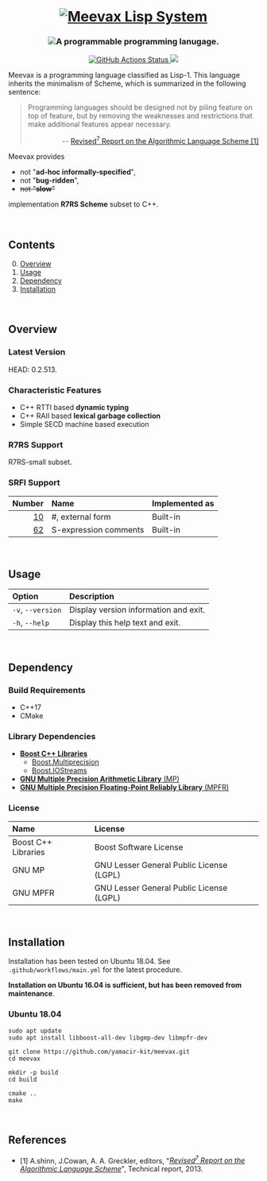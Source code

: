 <br/>
<h1 align="center">
  <a href="https://github.com/yamacir-kit/meevax/">
    <img src="https://github.com/yamacir-kit/meevax/wiki/svg/meevax-logo.v8.png"
         alt="Meevax Lisp System"/>
  </a>
</h1>

<h3 align="center">
  <img src="https://github.com/yamacir-kit/meevax/wiki/svg/description.png"
       alt="A programmable programming lanugage."/>
</h3>

<p align="center">
  <a href="https://github.com/yamacir-kit/meevax/actions">
    <img src="https://github.com/yamacir-kit/meevax/workflows/CI/badge.svg"
         alt="GitHub Actions Status"/>
  </a>
  <a href="https://www.codacy.com/manual/yamacir-kit/meevax?utm_source=github.com&amp;utm_medium=referral&amp;utm_content=yamacir-kit/meevax&amp;utm_campaign=Badge_Grade">
    <img src="https://api.codacy.com/project/badge/Grade/ebd3aba61f1141049229031b7f068de9"/>
  </a>
</p>

Meevax is a programming language classified as Lisp-1.
This language inherits the minimalism of Scheme, which is summarized in the following sentence:

> Programming languages should be designed not by piling feature on top of feature, but by removing the weaknesses and restrictions that make additional features appear necessary.
> <p align="right"> --
>   <a href="https://bitbucket.org/cowan/r7rs/raw/tip/rnrs/r7rs.pdf">
>     Revised<sup>7</sup> Report on the Algorithmic Language Scheme [1]
>   </a>
> </p>

Meevax provides

*   not "**ad-hoc informally-specified**",
*   not "**bug-ridden**",
*   ~~not "**slow**"~~

implementation **R7RS Scheme** subset to C++.

<br/>

## Contents

0. [Overview](#Overview)
1. [Usage](#Usage)
2. [Dependency](#Dependency)
3. [Installation](#Installation)

<br/>

## Overview

### Latest Version

HEAD: 0.2.513.

### Characteristic Features

*   C++ RTTI based **dynamic typing**
*   C++ RAII based **lexical garbage collection**
*   Simple SECD machine based execution

### R7RS Support

R7RS-small subset.

### SRFI Support

|                                                Number | Name                       | Implemented as |
|------------------------------------------------------:|:---------------------------|:---------------|
|  [10](https://srfi.schemers.org/srfi-10/srfi-10.html) | #, external form           | Built-in
|  [62](https://srfi.schemers.org/srfi-62/srfi-62.html) | S-expression comments      | Built-in

<br/>

## Usage

| Option            | Description                           |
|:------------------|:--------------------------------------|
| `-v`, `--version` | Display version information and exit. |
| `-h`, `--help`    | Display this help text and exit.      |

<br/>

## Dependency

### Build Requirements

*   C++17
*   CMake

### Library Dependencies

*   [**Boost C++ Libraries**](https://www.boost.org/)
    * [Boost.Multiprecision](https://www.boost.org/doc/libs/release/libs/multiprecision/)
    * [Boost.IOStreams](https://www.boost.org/doc/libs/release/libs/iostreams/)
*   [**GNU Multiple Precision Arithmetic Library** (MP)](https://gmplib.org/)
*   [**GNU Multiple Precision Floating-Point Reliably Library** (MPFR)](https://www.mpfr.org/)

### License

| Name                | License                                  |
|:--------------------|:-----------------------------------------|
| Boost C++ Libraries | Boost Software License                   |
| GNU MP              | GNU Lesser General Public License (LGPL) |
| GNU MPFR            | GNU Lesser General Public License (LGPL) |

<br/>

## Installation

Installation has been tested on Ubuntu 18.04.
See `.github/workflows/main.yml` for the latest procedure.

**Installation on Ubuntu 16.04 is sufficient, but has been removed from maintenance**.

### Ubuntu 18.04

``` shell
sudo apt update
sudo apt install libboost-all-dev libgmp-dev libmpfr-dev

git clone https://github.com/yamacir-kit/meevax.git
cd meevax

mkdir -p build
cd build

cmake ..
make
```

<br/>

## References

- [1] A.shinn, J.Cowan, A. A. Greckler, editors, "<cite><a href="https://bitbucket.org/cowan/r7rs/raw/tip/rnrs/r7rs.pdf">Revised<sup>7</sup> Report on the Algorithmic Language Scheme</a></cite>", Technical report, 2013.

<!--
*   TinyScheme ([http://tinyscheme.sourceforge.net/](http://tinyscheme.sourceforge.net/))
*   SECDR-Scheme ([http://www.maroon.dti.ne.jp/nagar17/mulasame/](http://www.maroon.dti.ne.jp/nagar17/mulasame/))
-->

